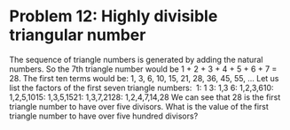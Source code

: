 # Problem 12: Highly divisible triangular number
The sequence of triangle numbers is generated by adding the natural
numbers. So the 7th triangle number would be 1 + 2 + 3 + 4 + 5 + 6 + 7 =
28. The first ten terms would be: 1, 3, 6, 10, 15, 21, 28, 36, 45, 55,
... Let us list the factors of the first seven triangle numbers:  1:
1 3: 1,3 6: 1,2,3,610: 1,2,5,1015: 1,3,5,1521: 1,3,7,2128: 1,2,4,7,14,28
We can see that 28 is the first triangle number to have over five
divisors. What is the value of the first triangle number to have over
five hundred divisors?
